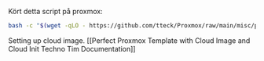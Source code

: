 Kört detta script på proxmox:
```bash
bash -c "$(wget -qLO - https://github.com/tteck/Proxmox/raw/main/misc/post-pve-install.sh)"
```

Setting up cloud image.
[[Perfect Proxmox Template with Cloud Image and Cloud Init  Techno Tim Documentation]]

